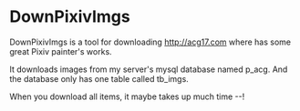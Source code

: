 # DownPixivImgs

DownPixivImgs is a tool for downloading http://acg17.com where has some great Pixiv painter's works.

It downloads images from my server's mysql database named p_acg.
And the database only has one table called tb_imgs.

When you download all items, it maybe takes up much time --!
